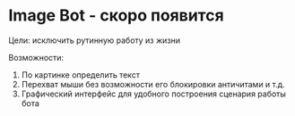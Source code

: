 # Image Bot - скоро появится

Цели: исключить рутинную работу из жизни

Возможности:
1) По картинке определить текст
2) Перехват мыши без возможности его блокировки античитами и т.д.
3) Графический интерфейс для удобного построения сценария работы бота